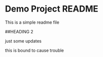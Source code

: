 # Demo Project README

This is a simple readme file

##HEADING 2

just some updates

this is bound to cause trouble